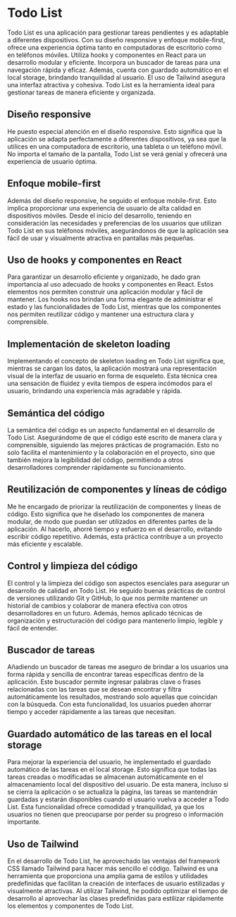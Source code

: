 # Todo List

Todo List es una aplicación para gestionar tareas pendientes y es adaptable a diferentes dispositivos. Con su diseño responsive y enfoque mobile-first, ofrece una experiencia óptima tanto en computadoras de escritorio como en teléfonos móviles. Utiliza hooks y componentes en React para un desarrollo modular y eficiente. Incorpora un buscador de tareas para una navegación rápida y eficaz. Además, cuenta con guardado automático en el local storage, brindando tranquilidad al usuario. El uso de Tailwind asegura una interfaz atractiva y cohesiva. Todo List es la herramienta ideal para gestionar tareas de manera eficiente y organizada.

## Diseño responsive

He puesto especial atención en el diseño responsive. Esto significa que la aplicación se adapta perfectamente a diferentes dispositivos, ya sea que la utilices en una computadora de escritorio, una tableta o un teléfono móvil. No importa el tamaño de la pantalla, Todo List se verá genial y ofrecerá una experiencia de usuario óptima.

## Enfoque mobile-first

Además del diseño responsive, he seguido el enfoque mobile-first. Esto implica proporcionar una experiencia de usuario de alta calidad en dispositivos móviles. Desde el inicio del desarrollo, teniendo en consideración las necesidades y preferencias de los usuarios que utilizan Todo List en sus teléfonos móviles, asegurándonos de que la aplicación sea fácil de usar y visualmente atractiva en pantallas más pequeñas.

## Uso de hooks y componentes en React

Para garantizar un desarrollo eficiente y organizado, he dado gran importancia al uso adecuado de hooks y componentes en React. Estos elementos nos permiten construir una aplicación modular y fácil de mantener. Los hooks nos brindan una forma elegante de administrar el estado y las funcionalidades de Todo List, mientras que los componentes nos permiten reutilizar código y mantener una estructura clara y comprensible.

## Implementación de skeleton loading

Implementando el concepto de skeleton loading en Todo List significa que, mientras se cargan los datos, la aplicación mostrará una representación visual de la interfaz de usuario en forma de esqueleto. Esta técnica crea una sensación de fluidez y evita tiempos de espera incómodos para el usuario, brindando una experiencia más agradable y rápida.

## Semántica del código

La semántica del código es un aspecto fundamental en el desarrollo de Todo List. Asegurándome de que el código esté escrito de manera clara y comprensible, siguiendo las mejores prácticas de programación. Esto no solo facilita el mantenimiento y la colaboración en el proyecto, sino que también mejora la legibilidad del código, permitiendo a otros desarrolladores comprender rápidamente su funcionamiento.

## Reutilización de componentes y líneas de código

Me he encargado de priorizar la reutilización de componentes y líneas de código. Esto significa que he diseñado los componentes de manera modular, de modo que puedan ser utilizados en diferentes partes de la aplicación. Al hacerlo, ahorré tiempo y esfuerzo en el desarrollo, evitando escribir código repetitivo. Además, esta práctica contribuye a un proyecto más eficiente y escalable.

## Control y limpieza del código

El control y la limpieza del código son aspectos esenciales para asegurar un desarrollo de calidad en Todo List. He seguido buenas prácticas de control de versiones utilizando Git y GitHub, lo que nos permite mantener un historial de cambios y colaborar de manera efectiva con otros desarrolladores en un futuro. Además, hemos aplicado técnicas de organización y estructuración del código para mantenerlo limpio, legible y fácil de entender.

## Buscador de tareas

Añadiendo un buscador de tareas me aseguro de brindar a los usuarios una forma rápida y sencilla de encontrar tareas específicas dentro de la aplicación. Este buscador permite ingresar palabras clave o frases relacionadas con las tareas que se desean encontrar y filtra automáticamente los resultados, mostrando solo aquellas que coincidan con la búsqueda. Con esta funcionalidad, los usuarios pueden ahorrar tiempo y acceder rápidamente a las tareas que necesitan.

## Guardado automático de las tareas en el local storage

Para mejorar la experiencia del usuario, he implementado el guardado automático de las tareas en el local storage. Esto significa que todas las tareas creadas o modificadas se almacenan automáticamente en el almacenamiento local del dispositivo del usuario. De esta manera, incluso si se cierra la aplicación o se actualiza la página, las tareas se mantendrán guardadas y estarán disponibles cuando el usuario vuelva a acceder a Todo List. Esta funcionalidad ofrece comodidad y tranquilidad, ya que los usuarios no tienen que preocuparse por perder su progreso o información importante.

## Uso de Tailwind

En el desarrollo de Todo List, he aprovechado las ventajas del framework CSS llamado Tailwind para hacer más sencillo el código. Tailwind es una herramienta que proporciona una amplia gama de estilos y utilidades predefinidas que facilitan la creación de interfaces de usuario estilizadas y visualmente atractivas. Al utilizar Tailwind, he podido optimizar el tiempo de desarrollo al aprovechar las clases predefinidas para estilizar rápidamente los elementos y componentes de Todo List.
